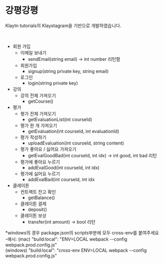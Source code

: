 # 강평강평

Klaytn tutorials의 Klaystagram을 기반으로 개발하였습니다.

<br/>

- 회원 가입
  - 이메일 보내기
    - sendEmail(string email) -> int number 리턴함
  - 회원가입
    - signup(string private key, string email)
  - 로그인
    - login(string private key)
- 강의
  - 강의 전체 가져오기
    - getCourse()
- 평가
  - 평가 전체 가져오기
    - getEvaluationList(int courseId)
  - 평가 한 개 가져오기
    - getEvaluation(int courseId, int evaluationId)
  - 평가 작성하기
    - uploadEvaluation(int courseId, string content)
  - 평가 좋아요 / 싫어요 가져오기
    - getEvalGoodBad(int courseId, int idx) -> int good, int bad 리턴
  - 평가에 좋아요 누르기
    - addEvalGood(int courseId, int idx)
  - 평가에 싫어요 누르기
    - addEvalBad(int courseId, int idx
- 클레이튼
  - 컨트랙트 잔고 확인
    - getBalance()
  - 클레이튼 결제
    - deposit()
  - 클레이튼 보상
    - transfer(int amount) -> bool 리턴
  

*windows의 경우 package.json의 scripts부분에 모두 cross-env를 붙여주세요 </br> 
-예시: (mac) "build:local": "ENV=LOCAL webpack --config webpack.prod.config.js"</br>
       (windows) "build:local": "cross-env ENV=LOCAL webpack --config webpack.prod.config.js"